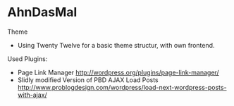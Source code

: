 AhnDasMal
=========
Theme
- Using Twenty Twelve for a basic theme structur, with own frontend.

Used Plugins:
- Page Link Manager 
    http://wordpress.org/plugins/page-link-manager/
- Slidly modified Version of PBD AJAX Load Posts 
    http://www.problogdesign.com/wordpress/load-next-wordpress-posts-with-ajax/


